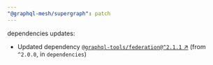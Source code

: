 ```yaml
---
"@graphql-mesh/supergraph": patch
---
```

dependencies updates:
  - Updated dependency [`@graphql-tools/federation@^2.1.1` ↗︎](https://www.npmjs.com/package/@graphql-tools/federation/v/2.1.1) (from `^2.0.0`, in `dependencies`)
